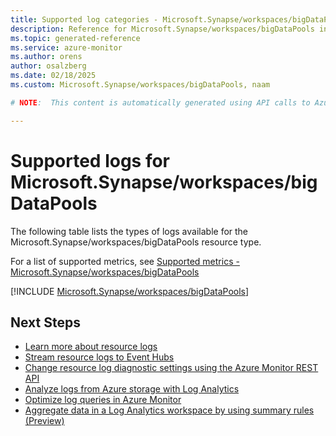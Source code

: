 ```yaml
---
title: Supported log categories - Microsoft.Synapse/workspaces/bigDataPools
description: Reference for Microsoft.Synapse/workspaces/bigDataPools in Azure Monitor Logs.
ms.topic: generated-reference
ms.service: azure-monitor
ms.author: orens
author: osalzberg
ms.date: 02/18/2025
ms.custom: Microsoft.Synapse/workspaces/bigDataPools, naam

# NOTE:  This content is automatically generated using API calls to Azure. Any edits made on these files will be overwritten in the next run of the script. 

---
```





# Supported logs for Microsoft.Synapse/workspaces/bigDataPools  
The following table lists the types of logs available for the Microsoft.Synapse/workspaces/bigDataPools resource type.
  
  
  
For a list of supported metrics, see [Supported metrics - Microsoft.Synapse/workspaces/bigDataPools](../supported-metrics/microsoft-synapse-workspaces-bigdatapools-metrics.md)  
  

  
[!INCLUDE [Microsoft.Synapse/workspaces/bigDataPools](~/reusable-content/ce-skilling/azure/includes/azure-monitor/reference/logs/microsoft-synapse-workspaces-bigdatapools-logs-include.md)]  
  

## Next Steps

* [Learn more about resource logs](/azure/azure-monitor/essentials/platform-logs-overview)
* [Stream resource logs to Event Hubs](/azure/azure-monitor/essentials/resource-logs#send-to-azure-event-hubs)
* [Change resource log diagnostic settings using the Azure Monitor REST API](/rest/api/monitor/diagnosticsettings)
* [Analyze logs from Azure storage with Log Analytics](/azure/azure-monitor/essentials/resource-logs#send-to-log-analytics-workspace)
* [Optimize log queries in Azure Monitor](/azure/azure-monitor/logs/query-optimization)
* [Aggregate data in a Log Analytics workspace by using summary rules (Preview)](/azure/azure-monitor/logs/summary-rules)